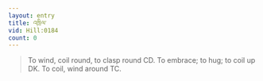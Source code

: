 ```yaml
---
layout: entry
title: འཁྲིལ་
vid: Hill:0184
count: 0
---
```

> To wind, coil round, to clasp round CD\. To embrace; to hug; to coil up DK\. To coil, wind around TC\.


